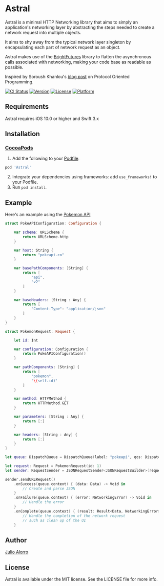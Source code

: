 # Astral
Astral is a minimal HTTP Networking library that aims to simply an application's networking layer by abstracting
the steps needed to create a network request into multiple objects.

It aims to shy away from the typical network layer singleton by encapsulating each part of network request as an object.

Astral makes use of the [BrightFutures](https://github.com/Thomvis/BrightFutures) library to flatten the asynchronous calls
associated with networking, making your code base as readable as possible.

Inspired by Soroush Khanlou's [blog post](http://khanlou.com/2016/05/protocol-oriented-programming/) on Protocol Oriented 
Programming.

[![CI Status](http://img.shields.io/travis/hooliooo/Astral.svg?style=flat)](https://travis-ci.org/hooliooo/Astral)
[![Version](https://img.shields.io/cocoapods/v/Astral.svg?style=flat)](http://cocoapods.org/pods/Astral)
[![License](https://img.shields.io/cocoapods/l/Astral.svg?style=flat)](http://cocoapods.org/pods/Astral)
[![Platform](https://img.shields.io/cocoapods/p/Astral.svg?style=flat)](http://cocoapods.org/pods/Astral)

## Requirements

Astral requires iOS 10.0 or higher and Swift 3.x

## Installation
### [CocoaPods](http://cocoapods.org/)

1. Add the following to your [Podfile](http://guides.cocoapods.org/using/the-podfile.html):

```ruby
pod 'Astral'
```
2. Integrate your dependencies using frameworks: add `use_frameworks!` to your Podfile. 
3. Run `pod install`.

## Example
Here's an example using the [Pokemon API](http://pokeapi.co)
```swift
struct PokeAPIConfiguration: Configuration {

    var scheme: URLScheme {
        return URLScheme.http
    }

    var host: String {
        return "pokeapi.co"
    }

    var basePathComponents: [String] {
        return [
            "api",
            "v2"
        ]
    }

    var baseHeaders: [String : Any] {
        return [
            "Content-Type": "application/json"
        ]
    }
}
```

```swift
struct PokemonRequest: Request {

    let id: Int

    var configuration: Configuration {
        return PokeAPIConfiguration()
    }

    var pathComponents: [String] {
        return [    
            "pokemon",
            "\(self.id)"
        ]
    }

    var method: HTTPMethod {
        return HTTPMethod.GET
    }

    var parameters: [String : Any] {
        return [:]
    }

    var headers: [String : Any] {
        return [:]
    }
}
```

```swift
let queue: DispatchQueue = DispatchQueue(label: "pokeapi", qos: DispatchQoS.userInitiated, attributes: [DispatchQueue.Attributes.concurrent])

let request: Request = PokemonRequest(id: 1)
let sender: RequestSender = JSONRequestSender<JSONRequestBuilder>(request: request, printsResponse: true)

sender.sendURLRequest()
    .onSuccess(queue.context) { (data: Data) -> Void in
        // Create and parse JSON
    }
    .onFailure(queue.context) { (error: NetworkingError) -> Void in
        // Handle the error
    }
    .onComplete(queue.context) { (result: Result<Data, NetworkingError>) -> Void in
        // Handle the completion of the network request
        // such as clean up of the UI
    }
```

## Author

[Julio Alorro](https://twitter.com/Hooliooo)

## License

Astral is available under the MIT license. See the LICENSE file for more info.
